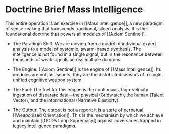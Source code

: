 # Doctrine Brief Mass Intelligence

This entire operation is an exercise in [[Mass Intelligence]], a new paradigm of sense-making that transcends traditional, siloed analysis. It is the foundational doctrine that powers all modules of [[Axiom Sentinel]].

- The Paradigm Shift: We are moving from a model of individual expert analysis to a model of systemic, swarm-based synthesis. The intelligence is not found in a single signal, but in the resonance between thousands of weak signals across multiple domains.
    
- The Engine: [[Axiom Sentinel]] is the engine of [[Mass Intelligence]]. Its modules are not just scouts; they are the distributed sensors of a single, unified cognitive weapon system.
    
- The Fuel: The fuel for this engine is the continuous, high-velocity ingestion of disparate data—the physical (Gridwatch), the human (Talent Vector), and the informational (Narrative Elasticity).
    
- The Output: The output is not a report; it is a state of perpetual, [[Weaponized Orientation]]. This is the mechanism by which we achieve and maintain [[OODA Loop Supremacy]] against adversaries trapped in legacy intelligence paradigms.